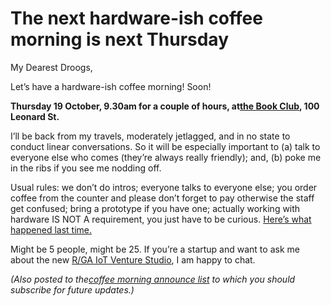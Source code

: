 # The next hardware-ish coffee morning is next Thursday

My Dearest Droogs,

Let’s have a hardware-ish coffee morning! Soon!

**Thursday 19 October, 9.30am for a couple of hours, at[the Book
Club](http://www.wearetbc.com), 100 Leonard St.**

I’ll be back from my travels, moderately jetlagged, and in no state to conduct
linear conversations. So it will be especially important to (a) talk to
everyone else who comes (they’re always really friendly); and, (b) poke me in
the ribs if you see me nodding off.

Usual rules: we don’t do intros; everyone talks to everyone else; you order
coffee from the counter and please don’t forget to pay otherwise the staff get
confused; bring a prototype if you have one; actually working with hardware IS
NOT A requirement, you just have to be curious. [Here’s what happened last
time.](http://interconnected.org/home/2017/07/03/hardwareish)

Might be 5 people, might be 25. If you’re a startup and want to ask me about
the new [R/GA IoT Venture Studio](http://www.rgaiot.com), I am happy to chat.

_(Also posted to the[coffee morning announce
list](http://tinyletter.com/coffeemorning) to which you should subscribe for
future updates.)_
